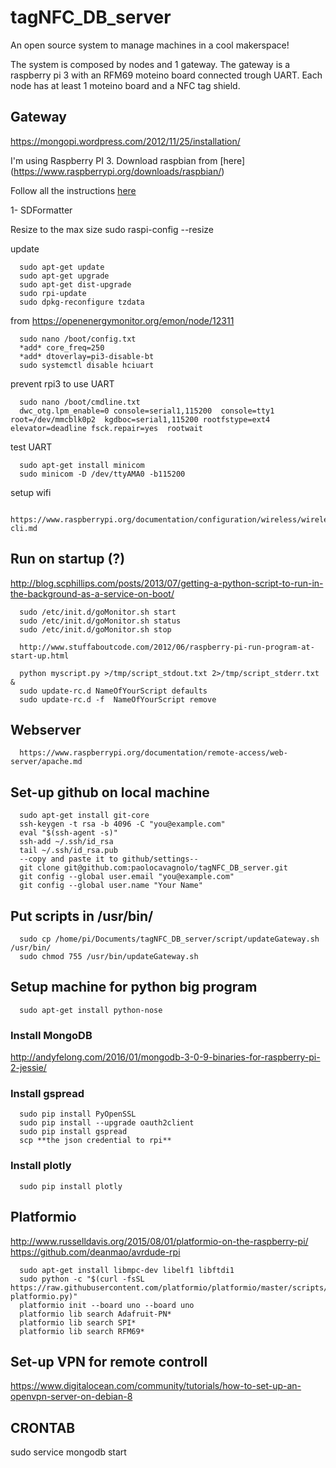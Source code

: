 # tagNFC_DB_server

An open source system to manage machines in a cool makerspace!

The system is composed by nodes and 1 gateway. The gateway is a raspberry pi 3 with an RFM69 moteino board connected trough UART.
Each node has at least 1 moteino board and a NFC tag shield.

## Gateway

https://mongopi.wordpress.com/2012/11/25/installation/

I'm using Raspberry PI 3.
Download raspbian from [here] (https://www.raspberrypi.org/downloads/raspbian/)

Follow all the instructions [here](https://www.raspberrypi.org/documentation/installation/installing-images/)

1- SDFormatter


Resize to the max size
      sudo raspi-config
      --resize

update


      sudo apt-get update
      sudo apt-get upgrade
      sudo apt-get dist-upgrade
      sudo rpi-update
      sudo dpkg-reconfigure tzdata

from https://openenergymonitor.org/emon/node/12311

      sudo nano /boot/config.txt
      *add* core_freq=250
      *add* dtoverlay=pi3-disable-bt
      sudo systemctl disable hciuart

prevent rpi3 to use UART

      sudo nano /boot/cmdline.txt
      dwc_otg.lpm_enable=0 console=serial1,115200  console=tty1 root=/dev/mmcblk0p2  kgdboc=serial1,115200 rootfstype=ext4 elevator=deadline fsck.repair=yes  rootwait

test UART

      sudo apt-get install minicom
      sudo minicom -D /dev/ttyAMA0 -b115200

setup wifi

      https://www.raspberrypi.org/documentation/configuration/wireless/wireless-cli.md


## Run on startup (?)

http://blog.scphillips.com/posts/2013/07/getting-a-python-script-to-run-in-the-background-as-a-service-on-boot/

      sudo /etc/init.d/goMonitor.sh start
      sudo /etc/init.d/goMonitor.sh status
      sudo /etc/init.d/goMonitor.sh stop

      http://www.stuffaboutcode.com/2012/06/raspberry-pi-run-program-at-start-up.html

      python myscript.py >/tmp/script_stdout.txt 2>/tmp/script_stderr.txt &
      sudo update-rc.d NameOfYourScript defaults
      sudo update-rc.d -f  NameOfYourScript remove

## Webserver

      https://www.raspberrypi.org/documentation/remote-access/web-server/apache.md


## Set-up github on local machine

      sudo apt-get install git-core
      ssh-keygen -t rsa -b 4096 -C "you@example.com"
      eval "$(ssh-agent -s)"
      ssh-add ~/.ssh/id_rsa
      tail ~/.ssh/id_rsa.pub
      --copy and paste it to github/settings--
      git clone git@github.com:paolocavagnolo/tagNFC_DB_server.git
      git config --global user.email "you@example.com"
      git config --global user.name "Your Name"

## Put scripts in /usr/bin/
      sudo cp /home/pi/Documents/tagNFC_DB_server/script/updateGateway.sh /usr/bin/
      sudo chmod 755 /usr/bin/updateGateway.sh

## Setup machine for python big program

      sudo apt-get install python-nose

### Install MongoDB
http://andyfelong.com/2016/01/mongodb-3-0-9-binaries-for-raspberry-pi-2-jessie/

### Install gspread
      sudo pip install PyOpenSSL
      sudo pip install --upgrade oauth2client
      sudo pip install gspread
      scp **the json credential to rpi**

### Install plotly

      sudo pip install plotly






## Platformio

http://www.russelldavis.org/2015/08/01/platformio-on-the-raspberry-pi/
https://github.com/deanmao/avrdude-rpi

      sudo apt-get install libmpc-dev libelf1 libftdi1
      sudo python -c "$(curl -fsSL https://raw.githubusercontent.com/platformio/platformio/master/scripts/get-platformio.py)"
      platformio init --board uno --board uno
      platformio lib search Adafruit-PN*
      platformio lib search SPI*
      platformio lib search RFM69*






## Set-up VPN for remote controll

https://www.digitalocean.com/community/tutorials/how-to-set-up-an-openvpn-server-on-debian-8




## CRONTAB
sudo service mongodb start

